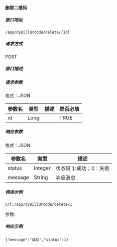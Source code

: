 #### 删除二维码

##### 接口地址

```
/app/dyBillQrcode/delete/{id}
```

##### 请求方式

POST

##### 接口描述

##### 请求参数

格式：JSON

| 参数名 | 类型 | 描述 | 是否必填 |
| --- | --- | --- | --- |
| id | Long |  | TRUE |

##### 响应参数

格式：JSON

| 参数名 | 类型 | 描述 |
| --- | --- | --- |
| status | Integer | 状态码 1:成功；0：失败 |
| message | String | 响应消息 |

##### 调用示例

```
url:/app/dyBillQrcode/delete/1
```

参数:

##### 响应示例

```
{"message":"成功","status":1}
```

